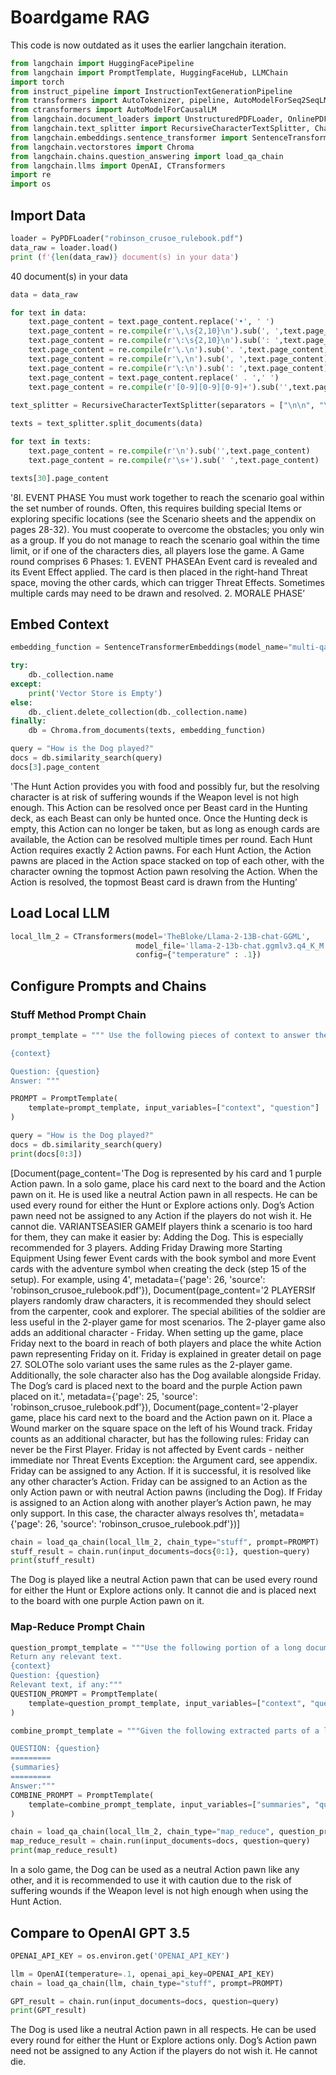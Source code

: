 # Boardgame RAG

This code is now outdated as it uses the earlier langchain iteration.

```python
from langchain import HuggingFacePipeline
from langchain import PromptTemplate, HuggingFaceHub, LLMChain
import torch
from instruct_pipeline import InstructionTextGenerationPipeline
from transformers import AutoTokenizer, pipeline, AutoModelForSeq2SeqLM, AutoModel, AutoConfig
from ctransformers import AutoModelForCausalLM
from langchain.document_loaders import UnstructuredPDFLoader, OnlinePDFLoader, PyPDFLoader, PyPDFDirectoryLoader
from langchain.text_splitter import RecursiveCharacterTextSplitter, CharacterTextSplitter, SentenceTransformersTokenTextSplitter
from langchain.embeddings.sentence_transformer import SentenceTransformerEmbeddings
from langchain.vectorstores import Chroma
from langchain.chains.question_answering import load_qa_chain
from langchain.llms import OpenAI, CTransformers
import re
import os

```

## Import Data

```python
loader = PyPDFLoader("robinson_crusoe_rulebook.pdf")
data_raw = loader.load()
print (f'{len(data_raw)} document(s) in your data')
```

40 document(s) in your data

```python
data = data_raw

for text in data:
    text.page_content = text.page_content.replace('•', ' ')
    text.page_content = re.compile(r'\,\s{2,10}\n').sub(', ',text.page_content)
    text.page_content = re.compile(r'\:\s{2,10}\n').sub(': ',text.page_content)
    text.page_content = re.compile(r'\.\n').sub('. ',text.page_content)
    text.page_content = re.compile(r'\,\n').sub(', ',text.page_content)
    text.page_content = re.compile(r'\:\n').sub(': ',text.page_content)
    text.page_content = text.page_content.replace(' . ',' ')
    text.page_content = re.compile(r'[0-9][0-9][0-9]+').sub('',text.page_content)
    
text_splitter = RecursiveCharacterTextSplitter(separators = ["\n\n", "\n","."],chunk_size=750, chunk_overlap=10)

texts = text_splitter.split_documents(data)

for text in texts:
    text.page_content = re.compile(r'\n').sub('',text.page_content)
    text.page_content = re.compile(r'\s+').sub(' ',text.page_content)

texts[30].page_content
```

'8I. EVENT PHASE You must work together to reach the scenario goal within the set number of rounds. Often, this requires building special Items or exploring specific locations (see the Scenario sheets and the appendix on pages 28-32). You must cooperate to overcome the obstacles; you only win as a group. If you do not manage to reach the scenario goal within the time limit, or if one of the characters dies, all players lose the game. A Game round comprises 6 Phases: 1. EVENT PHASEAn Event card is revealed and its Event Effect applied. The card is then placed in the right-hand Threat space, moving the other cards, which can trigger Threat Effects. Sometimes multiple cards may need to be drawn and resolved. 2. MORALE PHASE’

## Embed Context

```python
embedding_function = SentenceTransformerEmbeddings(model_name="multi-qa-MiniLM-L6-cos-v1")

try:
    db._collection.name
except:
    print('Vector Store is Empty')
else:
    db._client.delete_collection(db._collection.name)
finally:
    db = Chroma.from_documents(texts, embedding_function)
```

```python
query = "How is the Dog played?"
docs = db.similarity_search(query)
docs[3].page_content
```

'The Hunt Action provides you with food and possibly fur, but the resolving character is at risk of suffering wounds if the Weapon level is not high enough. This Action can be resolved once per Beast card in the Hunting deck, as each Beast can only be hunted once. Once the Hunting deck is empty, this Action can no longer be taken, but as long as enough cards are available, the Action can be resolved multiple times per round. Each Hunt Action requires exactly 2 Action pawns. For each Hunt Action, the Action pawns are placed in the Action space stacked on top of each other, with the character owning the topmost Action pawn resolving the Action. When the Action is resolved, the topmost Beast card is drawn from the Hunting’

## Load Local LLM

```python
local_llm_2 = CTransformers(model='TheBloke/Llama-2-13B-chat-GGML', 
                            model_file='llama-2-13b-chat.ggmlv3.q4_K_M.bin', 
                            config={"temperature" : .1})
```

## Configure Prompts and Chains

### Stuff Method Prompt Chain

```python
prompt_template = """ Use the following pieces of context to answer the question at the end.

{context}

Question: {question}
Answer: """

PROMPT = PromptTemplate(
    template=prompt_template, input_variables=["context", "question"]
)

query = "How is the Dog played?"
docs = db.similarity_search(query)
print(docs[0:3])
```

[Document(page_content='The Dog is represented by his card and 1 purple Action pawn. In a solo game, place his card next to the board and the Action pawn on it. He is used like a neutral Action pawn in all respects. He can be used every round for either the Hunt or Explore actions only. Dog’s Action pawn need not be assigned to any Action if the players do not wish it. He cannot die. VARIANTSEASIER GAMEIf players think a scenario is too hard for them, they can make it easier by: Adding the Dog. This is especially recommended for 3 players. Adding Friday Drawing more Starting Equipment Using fewer Event cards with the book symbol and more Event cards with the adventure symbol when creating the deck (step 15 of the setup). For example, using 4', metadata={'page': 26, 'source': 'robinson_crusoe_rulebook.pdf'}), Document(page_content='2 PLAYERSIf players randomly draw characters, it is recommended they should select from the carpenter, cook and explorer. The special abilities of the soldier are less useful in the 2-player game for most scenarios. The 2-player game also adds an additional character - Friday. When setting up the game, place Friday next to the board in reach of both players and place the white Action pawn representing Friday on it. Friday is explained in greater detail on page 27. SOLOThe solo variant uses the same rules as the 2-player game. Additionally, the sole character also has the Dog available alongside Friday. The Dog’s card is placed next to the board and the purple Action pawn placed on it.', metadata={'page': 25, 'source': 'robinson_crusoe_rulebook.pdf'}), Document(page_content='2-player game, place his card next to the board and the Action pawn on it. Place a Wound marker on the square space on the left of his Wound track. Friday counts as an additional character, but has the following rules: Friday can never be the First Player. Friday is not affected by Event cards - neither immediate nor Threat Events Exception: the Argument card, see appendix. Friday can be assigned to any Action. If it is successful, it is resolved like any other character’s Action. Friday can be assigned to an Action as the only Action pawn or with neutral Action pawns (including the Dog). If Friday is assigned to an Action along with another player’s Action pawn, he may only support. In this case, the character always resolves th', metadata={'page': 26, 'source': 'robinson_crusoe_rulebook.pdf'})]

```python
chain = load_qa_chain(local_llm_2, chain_type="stuff", prompt=PROMPT)
stuff_result = chain.run(input_documents=docs{0:1}, question=query)
print(stuff_result)
```

The Dog is played like a neutral Action pawn that can be used every round for either the Hunt or Explore actions only. It cannot die and is placed next to the board with one purple Action pawn on it.

### Map-Reduce Prompt Chain

```python
question_prompt_template = """Use the following portion of a long document to see if any of the text is relevant to answer the question. 
Return any relevant text.
{context}
Question: {question}
Relevant text, if any:"""
QUESTION_PROMPT = PromptTemplate(
    template=question_prompt_template, input_variables=["context", "question"]
)

combine_prompt_template = """Given the following extracted parts of a long document and a question, create a final answer.

QUESTION: {question}
=========
{summaries}
=========
Answer:"""
COMBINE_PROMPT = PromptTemplate(
    template=combine_prompt_template, input_variables=["summaries", "question"]
)

chain = load_qa_chain(local_llm_2, chain_type="map_reduce", question_prompt=QUESTION_PROMPT, combine_prompt=COMBINE_PROMPT)
map_reduce_result = chain.run(input_documents=docs, question=query)
print(map_reduce_result)
```

In a solo game, the Dog can be used as a neutral Action pawn like any other, and it is recommended to use it with caution due to the risk of suffering wounds if the Weapon level is not high enough when using the Hunt Action.

## Compare to OpenAI GPT 3.5

```python
OPENAI_API_KEY = os.environ.get('OPENAI_API_KEY')

llm = OpenAI(temperature=.1, openai_api_key=OPENAI_API_KEY)
chain = load_qa_chain(llm, chain_type="stuff", prompt=PROMPT)

GPT_result = chain.run(input_documents=docs, question=query)
print(GPT_result)
```

The Dog is used like a neutral Action pawn in all respects. He can be used every round for either the Hunt or Explore actions only. Dog’s Action pawn need not be assigned to any Action if the players do not wish it. He cannot die.
